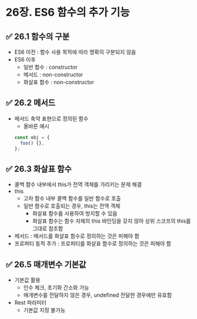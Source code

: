 # 26장. ES6 함수의 추가 기능
## ✅ 26.1 함수의 구분
- ES6 이전 : 함수 사용 목적에 따라 명확히 구분되지 않음
- ES6 이후 
  - 일반 함수 : constructor
  - 메서드 : non-constructor
  - 화살표 함수 : non-constructor

## ✅ 26.2 메서드
- 메서드 축약 표현으로 정의된 함수
  - 올바른 예시
  ```jsx
  const obj = {
    foo() {},
  };
  ```

## ✅ 26.3 화살표 함수
- 콜백 함수 내부에서 this가 전역 객체를 가리키는 문제 해결
- this
  - 고차 함수 내부 콜백 함수를 일반 함수로 호출
  - 일반 함수로 호출되는 경우, this는 전역 객체
    - 화살표 함수를 사용하여 방지할 수 있음
    - 화살표 함수는 함수 자체의 this 바인딩을 갖지 않아 상위 스코프의 this를 그대로 참조함
- 메서드 : 메서드를 화살표 함수로 정의하는 것은 피해야 함
- 프로퍼티 동적 추가 : 프로퍼티를 화살표 함수로 정의하는 것은 피해야 함

## ✅ 26.5 매개변수 기본값
- 기본값 활용
  - 인수 체크, 초기화 간소화 가능
  - 매개변수를 전달하지 않은 경우, undefined 전달한 경우에만 유효함
- Rest 파라미터
  - 기본값 지정 불가능